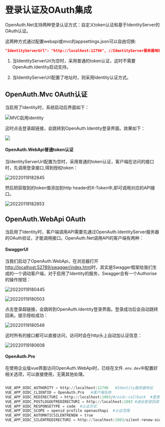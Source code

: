 
# 登录认证及OAuth集成

OpenAuth.Net支持两种登录认证方式：自定义token认证和基于IdentityServer的OAuth认证。

这两种方式通过配置webapi或mvc的appsettings.json可以自由切换:

```json
"IdentityServerUrl": "http://localhost:12796", //IdentityServer服务器地址。如果为空，则不启用OAuth认证
```

1. 当IdentityServerUrl为空时，采用普通的token认证，这时不需要OpenAuth.Identity启动支持。

2. 当IdentityServerUrl配置了地址时，则采用Identity认证方式。


## OpenAuth.Mvc OAuth认证

当启用了Identity时，系统启动后界面如下：

![MVC启用identity](/mvcidentity.png "mvcidentity")

这时点击登录超链接，会跳转到OpenAuth.Identity登录界面。效果如下：

![](/identity.png)

#### OpenAuth.WebApi普通token认证

当IdentityServerUrl配置为空时，采用普通的token认证，客户端在访问的接口时，先调用登录接口,得到授权token：

![20220119182845](http://img.openauth.net.cn/20220119182845.png)

然后把获取到的token值添加到http header的X-Token中,即可调用对应的API接口。

![20220119182853](http://img.openauth.net.cn/20220119182853.png)

## OpenAuth.WebApi OAuth

当启用了Identity时，客户端调用API需要先通过OpenAuth.IdentityServer服务器的OAuth验证，才能调用接口。OpenAuth.Net调用API的客户端有两种：

#### SwaggerUI

当我们启动了OpenAuth.WebApi，在浏览器打开[http://localhost:52789/swagger/index.html](http://localhost:52789/swagger/index.html)时，其实是Swagger框架给我们生成的一个调动客户端，对于启用了Identity的服务，Swagger会有一个Authorise的操作按钮：

![20220119180445](http://img.openauth.net.cn/20220119180445.png)

![20220119180503](http://img.openauth.net.cn/20220119180503.png)

点击登录超链接，会跳转到OpenAuth.Identity登录界面。登录成功后会自动跳转回来。提示授权成功：

![20220119180546](http://img.openauth.net.cn/20220119180546.png)

这时所有的接口都可以直接访问，访问时会在http头上自动加认证信息：

![20220119180608](http://img.openauth.net.cn/20220119180608.png)

#### OpenAuth.Pro

在使用企业版vue界面访问OpenAuth.WebApi时，已经在文件`.env.dev`中配置好相关选项，可以直接使用，无需其他处理。

```python

VUE_APP_OIDC_AUTHORITY = http://localhost:12796   #Identity服务器地址
VUE_APP_OIDC_CLIENTID = OpenAuth.Pro   #客户端名称
VUE_APP_OIDC_REDIRECTURI = http://localhost:1803/#/oidc-callback  #登录回调
VUE_APP_OIDC_POSTLOGOUTREDIRECTURI = http://localhost:1803 #退出登录回调
VUE_APP_OIDC_RESPONSETYPE = code  #认证方式
VUE_APP_OIDC_SCOPE = openid profile openauthapi  #认证范围
VUE_APP_OIDC_AUTOMATICSILENTRENEW = true
VUE_APP_OIDC_SILENTREDIRECTURI = http://localhost:1803/silent-renew-oidc.html

```


